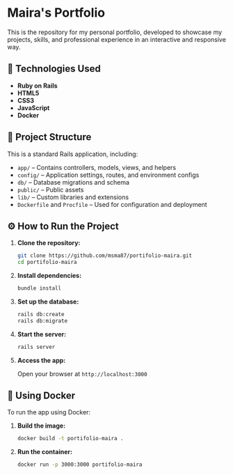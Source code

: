 # Maira's Portfolio

This is the repository for my personal portfolio, developed to showcase my projects, skills, and professional experience in an interactive and responsive way.

## 🚀 Technologies Used

- **Ruby on Rails**
- **HTML5**
- **CSS3**
- **JavaScript**
- **Docker**

## 📁 Project Structure

This is a standard Rails application, including:

- `app/` – Contains controllers, models, views, and helpers
- `config/` – Application settings, routes, and environment configs
- `db/` – Database migrations and schema
- `public/` – Public assets
- `lib/` – Custom libraries and extensions
- `Dockerfile` and `Procfile` – Used for configuration and deployment

## ⚙️ How to Run the Project

1. **Clone the repository:**

   ```bash
   git clone https://github.com/msma87/portifolio-maira.git
   cd portifolio-maira
   ```

2. **Install dependencies:**

   ```bash
   bundle install
   ```

3. **Set up the database:**

   ```bash
   rails db:create
   rails db:migrate
   ```

4. **Start the server:**

   ```bash
   rails server
   ```

5. **Access the app:**

   Open your browser at `http://localhost:3000`

## 🐳 Using Docker

To run the app using Docker:

1. **Build the image:**

   ```bash
   docker build -t portifolio-maira .
   ```

2. **Run the container:**

   ```bash
   docker run -p 3000:3000 portifolio-maira
   ```
